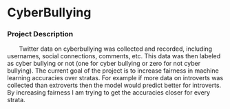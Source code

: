 # CyberBullying

<h3> Project Description </h3>
  &nbsp;&nbsp;&nbsp;&nbsp;&nbsp;&nbsp;  Twitter data on cyberbullying was collected and recorded, including usernames, social connections, comments, etc. This data was then labeled as cyber bullying or not (one for cyber bullying or zero for not cyber bullying). The current goal of the project is to increase fairness in machine learning accuracies over stratas. For example if more data on introverts was collected than extroverts then the model would predict better for introverts. By increasing fairness I am trying to get the accuracies closer for every strata. 
